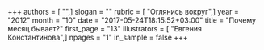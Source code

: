 +++
authors = [ "",]
slogan = ""
rubric = [ "Оглянись вокруг",]
year = "2012"
month = "10"
date = "2017-05-24T18:15:52+03:00"
title = "Почему месяц бывает?"
first_page = "13"
illustrators = [ "Евгения Константинова",]
npages = "1"
in_sample = false
+++
